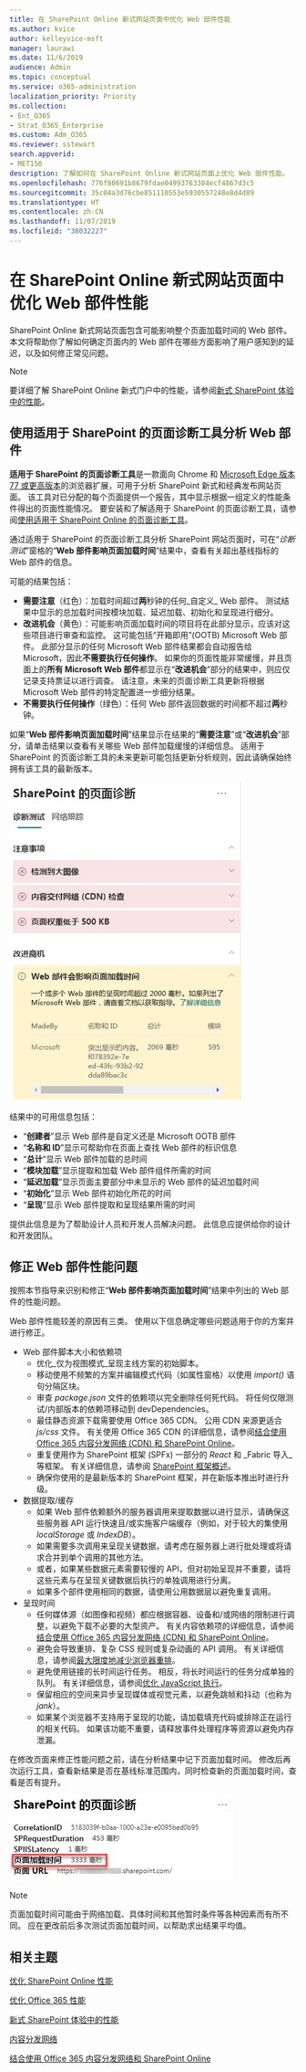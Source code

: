 ```yaml
---
title: 在 SharePoint Online 新式网站页面中优化 Web 部件性能
ms.author: kvice
author: kelleyvice-msft
manager: laurawi
ms.date: 11/6/2019
audience: Admin
ms.topic: conceptual
ms.service: o365-administration
localization_priority: Priority
ms.collection:
- Ent_O365
- Strat_O365_Enterprise
ms.custom: Adm_O365
ms.reviewer: sstewart
search.appverid:
- MET150
description: 了解如何在 SharePoint Online 新式网站页面上优化 Web 部件性能。
ms.openlocfilehash: 776f80691b8679fdae04993763304ecf4867d3c5
ms.sourcegitcommit: 35c04a3d76cbe851110553e5930557248e8d4d89
ms.translationtype: HT
ms.contentlocale: zh-CN
ms.lasthandoff: 11/07/2019
ms.locfileid: "38032227"
---
```

# <a name="optimize-web-part-performance-in-sharepoint-online-modern-site-pages"></a>在 SharePoint Online 新式网站页面中优化 Web 部件性能

SharePoint Online 新式网站页面包含可能影响整个页面加载时间的 Web 部件。 本文将帮助你了解如何确定页面内的 Web 部件在哪些方面影响了用户感知到的延迟，以及如何修正常见问题。

>[!NOTE]
>要详细了解 SharePoint Online 新式门户中的性能，请参阅[新式 SharePoint 体验中的性能](https://docs.microsoft.com/sharepoint/modern-experience-performance)。

## <a name="use-the-page-diagnostics-for-sharepoint-tool-to-analyze-web-parts"></a>使用适用于 SharePoint 的页面诊断工具分析 Web 部件

**适用于 SharePoint 的页面诊断工具**是一款面向 Chrome 和 [Microsoft Edge 版本 77 或更高版本](https://www.microsoftedgeinsider.com/download?form=MI13E8&OCID=MI13E8)的浏览器扩展，可用于分析 SharePoint 新式和经典发布网站页面。 该工具对已分配的每个页面提供一个报告，其中显示根据一组定义的性能条件得出的页面性能情况。 要安装和了解适用于 SharePoint 的页面诊断工具，请参阅[使用适用于 SharePoint Online 的页面诊断工具](page-diagnostics-for-spo.md)。

通过适用于 SharePoint 的页面诊断工具分析 SharePoint 网站页面时，可在“_诊断测试_”窗格的“**Web 部件影响页面加载时间**”结果中，查看有关超出基线指标的 Web 部件的信息。

可能的结果包括：

- **需要注意**（红色）：加载时间超过**两**秒钟的任何_自定义_ Web 部件。 测试结果中显示的总加载时间按模块加载、延迟加载、初始化和呈现进行细分。
- **改进机会**（黄色）：可能影响页面加载时间的项目将在此部分显示，应该对这些项目进行审查和监控。 这可能包括“开箱即用”(OOTB) Microsoft Web 部件。 此部分显示的任何 Microsoft Web 部件结果都会自动报告给 Microsoft，因此**不需要执行任何操作**。 如果你的页面性能非常缓慢，并且页面上的**所有 Microsoft Web 部件**都显示在“**改进机会**”部分的结果中，则应仅记录支持票证以进行调查。 请注意，未来的页面诊断工具更新将根据 Microsoft Web 部件的特定配置进一步细分结果。
- **不需要执行任何操作**（绿色）：任何 Web 部件返回数据的时间都不超过**两**秒钟。

如果“**Web 部件影响页面加载时间**”结果显示在结果的“**需要注意**”或“**改进机会**”部分，请单击结果以查看有关哪些 Web 部件加载缓慢的详细信息。 适用于 SharePoint 的页面诊断工具的未来更新可能包括更新分析规则，因此请确保始终拥有该工具的最新版本。

![页面诊断工具结果](media/modern-portal-optimization/pagediag-web-part.png)

结果中的可用信息包括：

- “**创建者**”显示 Web 部件是自定义还是 Microsoft OOTB 部件
- “**名称和 ID**”显示可帮助你在页面上查找 Web 部件的标识信息
- “**总计**”显示 Web 部件加载的总时间
- “**模块加载**”显示提取和加载 Web 部件组件所需的时间
- “**延迟加载**”显示页面主要部分中未显示的 Web 部件的延迟加载时间
- “**初始化**”显示 Web 部件初始化所花的时间
- “**呈现**”显示 Web 部件提取和呈现结果所需的时间

提供此信息是为了帮助设计人员和开发人员解决问题。 此信息应提供给你的设计和开发团队。

## <a name="remediate-web-part-performance-issues"></a>修正 Web 部件性能问题

按照本节指导来识别和修正“**Web 部件影响页面加载时间**”结果中列出的 Web 部件的性能问题。

Web 部件性能较差的原因有三类。 使用以下信息确定哪些问题适用于你的方案并进行修正。

- Web 部件脚本大小和依赖项
  - 优化_仅为视图模式_呈现主线方案的初始脚本。
  - 移动使用不频繁的方案并编辑模式代码（如属性窗格）以使用 _import()_ 语句分隔区块。
  - 审查 _package.json_ 文件的依赖项以完全删除任何死代码。 将任何仅限测试/内部版本的依赖项移动到 devDependencies。
  - 最佳静态资源下载需要使用 Office 365 CDN。 公用 CDN 来源更适合 _js/css_ 文件。 有关使用 Office 365 CDN 的详细信息，请参阅[结合使用 Office 365 内容分发网络 (CDN) 和 SharePoint Online](use-office-365-cdn-with-spo.md)。
  - 重复使用作为 SharePoint 框架 (SPFx) 一部分的 _React_ 和 _Fabric 导入_等框架。 有关详细信息，请参阅 [SharePoint 框架概述](https://docs.microsoft.com/sharepoint/dev/spfx/sharepoint-framework-overview)。
  - 确保你使用的是最新版本的 SharePoint 框架，并在新版本推出时进行升级。
- 数据提取/缓存
  - 如果 Web 部件依赖额外的服务器调用来提取数据以进行显示，请确保这些服务器 API 运行快速且/或实施客户端缓存（例如，对于较大的集使用 _localStorage_ 或 _IndexDB_）。
  - 如果需要多次调用来呈现关键数据，请考虑在服务器上进行批处理或将请求合并到单个调用的其他方法。
  - 或者，如果某些数据元素需要较慢的 API，但对初始呈现并不重要，请将这些元素与在呈现关键数据后执行的单独调用进行分离。
  - 如果多个部件使用相同的数据，请使用公用数据层以避免重复调用。
- 呈现时间
  - 任何媒体源（如图像和视频）都应根据容器、设备和/或网络的限制进行调整，以避免下载不必要的大型资产。 有关内容依赖项的详细信息，请参阅[结合使用 Office 365 内容分发网络 (CDN) 和 SharePoint Online](use-office-365-cdn-with-spo.md)。
  - 避免会导致重排、复杂 CSS 规则或复杂动画的 API 调用。 有关详细信息，请参阅[最大限度地减少浏览器重排](https://developers.google.com/speed/docs/insights/browser-reflow)。
  - 避免使用链接的长时间运行任务。 相反，将长时间运行的任务分成单独的队列。 有关详细信息，请参阅[优化 JavaScript 执行](https://developers.google.com/web/fundamentals/performance/rendering/optimize-javascript-execution)。
  - 保留相应的空间来异步呈现媒体或视觉元素，以避免跳帧和抖动（也称为 _jank_）。
  - 如果某个浏览器不支持用于呈现的功能，请加载填充代码或排除正在运行的相关代码。 如果该功能不重要，请释放事件处理程序等资源以避免内存泄漏。

在修改页面来修正性能问题之前，请在分析结果中记下页面加载时间。 修改后再次运行工具，查看新结果是否在基线标准范围内，同时检查新的页面加载时间，查看是否有提升。

![页面加载时间结果](media/modern-portal-optimization/pagediag-page-load-time.png)

>[!NOTE]
>页面加载时间可能由于网络加载、具体时间和其他暂时条件等各种因素而有所不同。 应在更改前后多次测试页面加载时间，以帮助求出结果平均值。

## <a name="related-topics"></a>相关主题

[优化 SharePoint Online 性能](tune-sharepoint-online-performance.md)

[优化 Office 365 性能](tune-office-365-performance.md)

[新式 SharePoint 体验中的性能](https://docs.microsoft.com/sharepoint/modern-experience-performance.md)

[内容分发网络](content-delivery-networks.md)

[结合使用 Office 365 内容分发网络和 SharePoint Online](use-office-365-cdn-with-spo.md)

